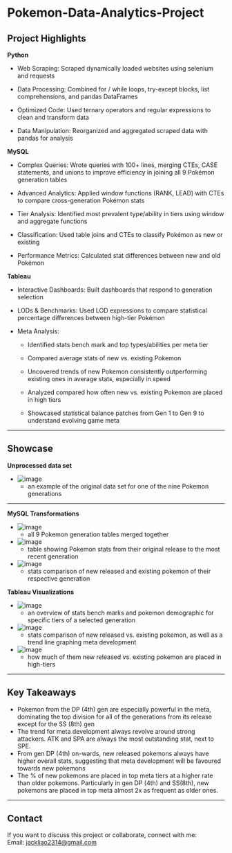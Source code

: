 # Pokemon-Data-Analytics-Project
## Project Highlights

**Python**
- Web Scraping: Scraped dynamically loaded websites using selenium and requests

- Data Processing: Combined for / while loops, try-except blocks, list comprehensions, and pandas DataFrames

- Optimized Code: Used ternary operators and regular expressions to clean and transform data

- Data Manipulation: Reorganized and aggregated scraped data with pandas for analysis

**MySQL**
- Complex Queries: Wrote queries with 100+ lines, merging CTEs, CASE statements, and unions to improve efficiency in joining all 9 Pokémon generation tables

- Advanced Analytics: Applied window functions (RANK, LEAD) with CTEs to compare cross-generation Pokémon stats

- Tier Analysis: Identified most prevalent type/ability in tiers using window and aggregate functions

- Classification: Used table joins and CTEs to classify Pokémon as new or existing

- Performance Metrics: Calculated stat differences between new and old Pokémon

**Tableau**
- Interactive Dashboards: Built dashboards that respond to generation selection

- LODs & Benchmarks: Used LOD expressions to compare statistical percentage differences between high-tier Pokémon

- Meta Analysis:
  - Identified stats bench mark and top types/abilities per meta tier

  - Compared average stats of new vs. existing Pokemon

  - Uncovered trends of new Pokemon consistently outperforming existing ones in average stats, especially in speed

  - Analyzed compared how often new vs. existing Pokemon are placed in high tiers

  - Showcased statistical balance patches from Gen 1 to Gen 9 to understand evolving game meta
---
## Showcase
**Unprocessed data set**
- ![image](https://github.com/user-attachments/assets/5aab5c99-bdaf-49b8-8980-39ec60a90c7a)  
  - an example of the original data set for one of the nine Pokemon generations
---
**MySQL Transformations**  
- ![image](https://github.com/user-attachments/assets/3aee4ddc-612c-4bf3-956c-e627e88d38b4)  
  - all 9 Pokemon generation tables merged together  
- ![image](https://github.com/user-attachments/assets/725ef7f9-291c-4e62-a457-fa3cbd3d0efb)  
  - table showing Pokemon stats from their original release to the most recent generation  
- ![image](https://github.com/user-attachments/assets/818ca996-40ec-407d-a993-9f66e5893f4d)  
  - stats comparison of new released and existing pokemon of their respective generation  

**Tableau Visualizations**
- ![image](https://github.com/user-attachments/assets/971a7774-82cc-4c33-bed3-b885b3af4a69)  
  - an overview of stats bench marks and pokemon demographic for specific tiers of a selected generation
- ![image](https://github.com/user-attachments/assets/4e33b8f1-7a68-4fd6-b088-b27ce5155808)  
  - stats comparison of new released vs. existing pokemon, as well as a trend line graphing meta development
- ![image](https://github.com/user-attachments/assets/7147647d-7764-498f-b432-3c02c1ee080f)  
  - how much of them new released vs. existing pokemon are placed in high-tiers
---
## Key Takeaways
- Pokemon from the DP (4th) gen are especially powerful in the meta, dominating the top division for all of the generations from its release except for the SS (8th) gen
- The trend for meta development always revolve around strong attackers. ATK and SPA are always the most outstanding stat, next to SPE.
- From gen DP (4th) on-wards, new released pokemons always have higher overall stats, suggesting that meta development will be favoured towards new pokemons
- The % of new pokemons are placed in top meta tiers at a higher rate than older pokemons. Particularly in gen DP (4th) and SS(8th), new pokemons are placed in top meta almost 2x as frequent as older ones.
---
## Contact
If you want to discuss this project or collaborate, connect with me:  
Email: jackliao2314@gmail.com





